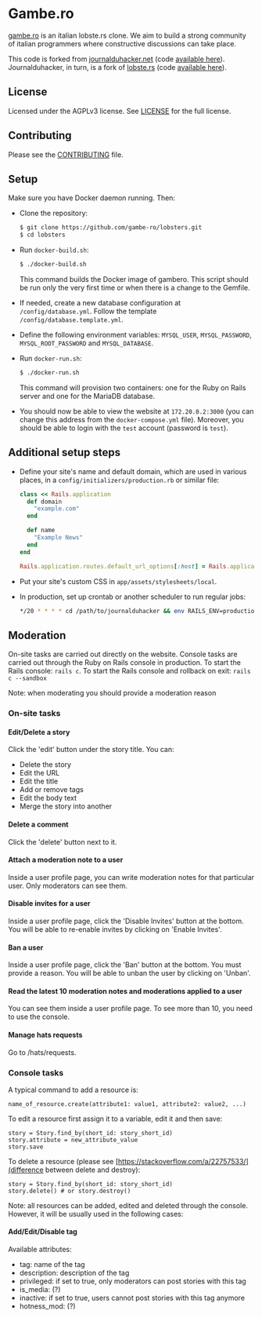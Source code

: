 # Gambe.ro

[gambe.ro](https://www.gambe.ro) is an italian lobste.rs clone. We aim to build a strong community of italian programmers where constructive discussions can take place.

This code is forked from [journalduhacker.net](https://www.journalduhacker.net) (code [available here](https://gitlab.com/journalduhacker/journalduhacker)). Journalduhacker, in turn, is a fork of [lobste.rs](https://www.lobste.rs) (code [available here](https://github.com/lobsters/lobsters)).

## License

Licensed under the AGPLv3 license. See [LICENSE](https://github.com/gambe-ro/lobsters/blob/develop/LICENSE) for the full license.

## Contributing

Please see the [CONTRIBUTING](https://github.com/gambe-ro/lobsters/blob/develop/CONTRIBUTING.md)
file.

## Setup

Make sure you have Docker daemon running. Then:

* Clone the repository:
  ```bash
  $ git clone https://github.com/gambe-ro/lobsters.git
  $ cd lobsters
  ```

* Run `docker-build.sh`:
  ```bash
  $ ./docker-build.sh
  ```
  This command builds the Docker image of gambero. This script should be run only the very first time or when there is a change to the Gemfile.

* If needed, create a new database configuration at `/config/database.yml`. Follow the template `/config/database.template.yml`.

* Define the following environment variables: `MYSQL_USER`, `MYSQL_PASSWORD`, `MYSQL_ROOT_PASSWORD` and `MYSQL_DATABASE`. 

* Run `docker-run.sh`:
  ```bash
  $ ./docker-run.sh
  ```
  This command will provision two containers: one for the Ruby on Rails server and one for the MariaDB database.

* You should now be able to view the website at `172.20.0.2:3000` (you can change this address from the `docker-compose.yml` file). Moreover, you should be able to login with the `test` account (password is `test`).

## Additional setup steps

* Define your site's name and default domain, which are used in various places, in a `config/initializers/production.rb` or similar file:
  ```ruby
  class << Rails.application
    def domain
      "example.com"
    end
  
    def name
      "Example News"
    end
  end
  
  Rails.application.routes.default_url_options[:host] = Rails.application.domain
  ```

* Put your site's custom CSS in `app/assets/stylesheets/local`.

* In production, set up crontab or another scheduler to run regular jobs:
  ```bash
  */20 * * * * cd /path/to/journalduhacker && env RAILS_ENV=production bundle exec rake ts:index > /dev/null
  ```
## Moderation

On-site tasks are carried out directly on the website. Console tasks are carried out through the Ruby on Rails console in production.
To start the Rails console: ```rails c```. To start the Rails console and rollback on exit: ```rails c --sandbox```

Note: when moderating you should provide a moderation reason

### On-site tasks

#### Edit/Delete a story

Click the 'edit' button under the story title. You can:
* Delete the story
* Edit the URL
* Edit the title
* Add or remove tags
* Edit the body text
* Merge the story into another

#### Delete a comment

Click the 'delete' button next to it.

#### Attach a moderation note to a user

Inside a user profile page, you can write moderation notes for that particular user. Only moderators can see them.

#### Disable invites for a user

Inside a user profile page, click the 'Disable Invites' button at the bottom.
You will be able to re-enable invites by clicking on 'Enable Invites'.

#### Ban a user

Inside a user profile page, click the 'Ban' button at the bottom. You must provide a reason.
You will be able to unban the user by clicking on 'Unban'.

#### Read the latest 10 moderation notes and moderations applied to a user

You can see them inside a user profile page. To see more than 10, you need to use the console.

#### Manage hats requests

Go to /hats/requests.

### Console tasks

A typical command to add a resource is:
```
name_of_resource.create(attribute1: value1, attribute2: value2, ...)
```

To edit a resource first assign it to a variable, edit it and then save:
```
story = Story.find_by(short_id: story_short_id)
story.attribute = new_attribute_value
story.save
```

To delete a resource (please see [https://stackoverflow.com/a/22757533/](difference between delete and destroy):
```
story = Story.find_by(short_id: story_short_id)
story.delete() # or story.destroy()
```

Note: all resources can be added, edited and deleted through the console. However, it will be usually used in the following cases:

#### Add/Edit/Disable tag

Available attributes:
* tag: name of the tag
* description: description of the tag
* privileged: if set to true, only moderators can post stories with this tag
* is_media: (?)
* inactive: if set to true, users cannot post stories with this tag anymore
* hotness_mod: (?)
